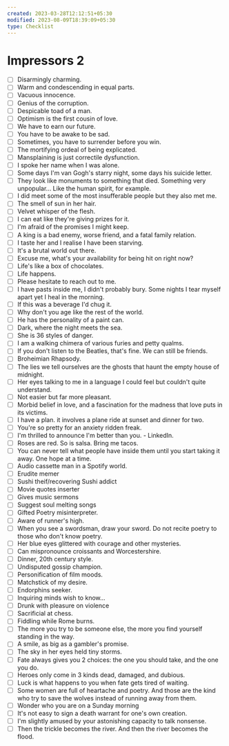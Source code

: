 ```yaml
---
created: 2023-03-28T12:12:51+05:30
modified: 2023-08-09T18:39:09+05:30
type: Checklist
---
```


# Impressors 2

- [ ] Disarmingly charming.
- [ ] Warm and condescending in equal parts.
- [ ] Vacuous innocence.
- [ ] Genius of the corruption.
- [ ] Despicable toad of a man.
- [ ] Optimism is the first cousin of love.
- [ ] We have to earn our future.
- [ ] You have to be awake to be  sad.
- [ ] Sometimes, you have to surrender before you win.
- [ ] The mortifying ordeal of being explicated.
- [ ] Mansplaining is just correctile dysfunction.
- [ ] I spoke her name when I was alone.
- [ ] Some days I'm van Gogh's starry night, some days his suicide letter.
- [ ] They look like monuments to something that died. Something very unpopular... Like the human spirit, for example.
- [ ] I did meet some of the most insufferable people but they also met me.
- [ ] The smell of sun in her hair.
- [ ] Velvet whisper of the flesh.
- [ ] I can eat like they're giving prizes for it.
- [ ] I'm afraid of the promises I might keep.
- [ ] A king is a bad enemy, worse friend, and a fatal family relation.
- [ ] I taste her and I realise I have been starving.
- [ ] It's a brutal world out there.
- [ ] Excuse me, what's your availability for being hit on right now?
- [ ] Life's like a box of chocolates.
- [ ] Life happens.
- [ ] Please hesitate to reach out to me.
- [ ] I have pasts inside me, I didn't probably bury. Some nights I tear myself apart yet I heal in the morning.
- [ ] If this was a beverage I'd chug it.
- [ ] Why don't you age like the rest of the world.
- [ ] He has the personality of a paint can.
- [ ] Dark, where the night meets the sea.
- [ ] She is 36 styles of danger.
- [ ] I am a walking chimera of various furies and petty qualms.
- [ ] If you don't listen to the Beatles, that's fine. We can still be friends.
- [ ] Broheimian Rhapsody.
- [ ] The lies we tell ourselves are the ghosts that haunt the empty house of midnight.
- [ ] Her eyes talking to me in a language I could feel but couldn't quite understand.
- [ ] Not easier but far more pleasant.
- [ ] Morbid belief in love, and a fascination for the madness that love puts in its victims.
- [ ] I have a plan. it involves a plane ride at sunset and dinner for two.
- [ ] You're so pretty for an anxiety ridden freak.
- [ ] I'm thrilled to announce I'm better than you. - LinkedIn.
- [ ] Roses are red. So is salsa. Bring me tacos.
- [ ] You can never tell what people have inside them until you start taking it away. One hope at a time.
- [ ] Audio cassette man in a Spotify world.
- [ ] Erudite memer
- [ ] Sushi theif/recovering Sushi addict
- [ ] Movie quotes inserter
- [ ] Gives music sermons
- [ ] Suggest soul melting songs
- [ ] Gifted Poetry misinterpreter.
- [ ] Aware of runner's high.
- [ ] When you see a swordsman, draw your sword. Do not recite poetry to those who don't know poetry.
- [ ] Her blue eyes glittered with courage and other mysteries.
- [ ] Can mispronounce croissants and Worcestershire.
- [ ] Dinner, 20th century style.
- [ ] Undisputed gossip champion.
- [ ] Personification of film moods.
- [ ] Matchstick of my desire.
- [ ] Endorphins seeker.
- [ ] Inquiring minds wish to know...
- [ ] Drunk with pleasure on violence 
- [ ] Sacrificial at chess.
- [ ] Fiddling while Rome burns.
- [ ] The more you try to be someone else, the more you find yourself standing in the way.
- [ ] A smile, as big as a gambler's promise.
- [ ] The sky in her eyes held tiny storms.
- [ ] Fate always gives you 2 choices: the one you should take, and the one you do.
- [ ] Heroes only come in 3 kinds dead, damaged, and dubious.
- [ ] Luck is what happens to you when fate gets tired of waiting.
- [ ] Some women are full of heartache and poetry. And those are the kind who try to save the wolves instead of running away from them.
- [ ] Wonder who you are on a Sunday morning
- [ ] It's not easy to sign a death warrant for one's own creation.
- [ ] I'm slightly amused by your astonishing capacity to talk nonsense.
- [ ] Then the trickle becomes the river. And then the river becomes the flood.
